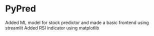 # PyPred
Added ML model for stock predictor  and made a basic frontend using streamlit
Added RSI indicator using matplotlib
